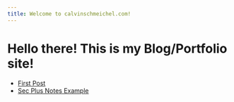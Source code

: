 ```yaml
---
title: Welcome to calvinschmeichel.com!
---
```


# Hello there! This is my Blog/Portfolio site!

- [First Post](firstpost.md)
- [Sec Plus Notes Example](Biometrics.md)